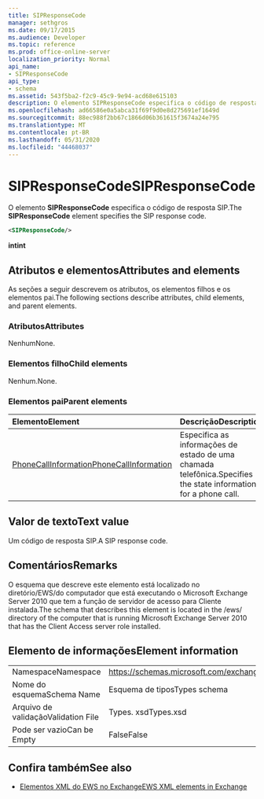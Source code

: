 ```yaml
---
title: SIPResponseCode
manager: sethgros
ms.date: 09/17/2015
ms.audience: Developer
ms.topic: reference
ms.prod: office-online-server
localization_priority: Normal
api_name:
- SIPResponseCode
api_type:
- schema
ms.assetid: 543f5ba2-f2c9-45c9-9e94-acd68e615103
description: O elemento SIPResponseCode especifica o código de resposta SIP.
ms.openlocfilehash: ad66586e0a5abca31f69f9d0e8d275691ef1649d
ms.sourcegitcommit: 88ec988f2bb67c1866d06b361615f3674a24e795
ms.translationtype: MT
ms.contentlocale: pt-BR
ms.lasthandoff: 05/31/2020
ms.locfileid: "44468037"
---
```

# <a name="sipresponsecode"></a><span data-ttu-id="24fb0-103">SIPResponseCode</span><span class="sxs-lookup"><span data-stu-id="24fb0-103">SIPResponseCode</span></span>

<span data-ttu-id="24fb0-104">O elemento **SIPResponseCode** especifica o código de resposta SIP.</span><span class="sxs-lookup"><span data-stu-id="24fb0-104">The **SIPResponseCode** element specifies the SIP response code.</span></span> 
  
```xml
<SIPResponseCode/>
```

 <span data-ttu-id="24fb0-105">**int**</span><span class="sxs-lookup"><span data-stu-id="24fb0-105">**int**</span></span>
## <a name="attributes-and-elements"></a><span data-ttu-id="24fb0-106">Atributos e elementos</span><span class="sxs-lookup"><span data-stu-id="24fb0-106">Attributes and elements</span></span>

<span data-ttu-id="24fb0-107">As seções a seguir descrevem os atributos, os elementos filhos e os elementos pai.</span><span class="sxs-lookup"><span data-stu-id="24fb0-107">The following sections describe attributes, child elements, and parent elements.</span></span>
  
### <a name="attributes"></a><span data-ttu-id="24fb0-108">Atributos</span><span class="sxs-lookup"><span data-stu-id="24fb0-108">Attributes</span></span>

<span data-ttu-id="24fb0-109">Nenhum</span><span class="sxs-lookup"><span data-stu-id="24fb0-109">None.</span></span>
  
### <a name="child-elements"></a><span data-ttu-id="24fb0-110">Elementos filho</span><span class="sxs-lookup"><span data-stu-id="24fb0-110">Child elements</span></span>

<span data-ttu-id="24fb0-111">Nenhum.</span><span class="sxs-lookup"><span data-stu-id="24fb0-111">None.</span></span>
  
### <a name="parent-elements"></a><span data-ttu-id="24fb0-112">Elementos pai</span><span class="sxs-lookup"><span data-stu-id="24fb0-112">Parent elements</span></span>

|<span data-ttu-id="24fb0-113">**Elemento**</span><span class="sxs-lookup"><span data-stu-id="24fb0-113">**Element**</span></span>|<span data-ttu-id="24fb0-114">**Descrição**</span><span class="sxs-lookup"><span data-stu-id="24fb0-114">**Description**</span></span>|
|:-----|:-----|
|[<span data-ttu-id="24fb0-115">PhoneCallInformation</span><span class="sxs-lookup"><span data-stu-id="24fb0-115">PhoneCallInformation</span></span>](phonecallinformation.md) <br/> |<span data-ttu-id="24fb0-116">Especifica as informações de estado de uma chamada telefônica.</span><span class="sxs-lookup"><span data-stu-id="24fb0-116">Specifies the state information for a phone call.</span></span>  <br/> |
   
## <a name="text-value"></a><span data-ttu-id="24fb0-117">Valor de texto</span><span class="sxs-lookup"><span data-stu-id="24fb0-117">Text value</span></span>

<span data-ttu-id="24fb0-118">Um código de resposta SIP.</span><span class="sxs-lookup"><span data-stu-id="24fb0-118">A SIP response code.</span></span>
  
## <a name="remarks"></a><span data-ttu-id="24fb0-119">Comentários</span><span class="sxs-lookup"><span data-stu-id="24fb0-119">Remarks</span></span>

<span data-ttu-id="24fb0-120">O esquema que descreve este elemento está localizado no diretório/EWS/do computador que está executando o Microsoft Exchange Server 2010 que tem a função de servidor de acesso para Cliente instalada.</span><span class="sxs-lookup"><span data-stu-id="24fb0-120">The schema that describes this element is located in the /ews/ directory of the computer that is running Microsoft Exchange Server 2010 that has the Client Access server role installed.</span></span>
  
## <a name="element-information"></a><span data-ttu-id="24fb0-121">Elemento de informações</span><span class="sxs-lookup"><span data-stu-id="24fb0-121">Element information</span></span>

|||
|:-----|:-----|
|<span data-ttu-id="24fb0-122">Namespace</span><span class="sxs-lookup"><span data-stu-id="24fb0-122">Namespace</span></span>  <br/> |https://schemas.microsoft.com/exchange/services/2006/types  <br/> |
|<span data-ttu-id="24fb0-123">Nome do esquema</span><span class="sxs-lookup"><span data-stu-id="24fb0-123">Schema Name</span></span>  <br/> |<span data-ttu-id="24fb0-124">Esquema de tipos</span><span class="sxs-lookup"><span data-stu-id="24fb0-124">Types schema</span></span>  <br/> |
|<span data-ttu-id="24fb0-125">Arquivo de validação</span><span class="sxs-lookup"><span data-stu-id="24fb0-125">Validation File</span></span>  <br/> |<span data-ttu-id="24fb0-126">Types. xsd</span><span class="sxs-lookup"><span data-stu-id="24fb0-126">Types.xsd</span></span>  <br/> |
|<span data-ttu-id="24fb0-127">Pode ser vazio</span><span class="sxs-lookup"><span data-stu-id="24fb0-127">Can be Empty</span></span>  <br/> |<span data-ttu-id="24fb0-128">False</span><span class="sxs-lookup"><span data-stu-id="24fb0-128">False</span></span>  <br/> |
   
## <a name="see-also"></a><span data-ttu-id="24fb0-129">Confira também</span><span class="sxs-lookup"><span data-stu-id="24fb0-129">See also</span></span>



- [<span data-ttu-id="24fb0-130">Elementos XML do EWS no Exchange</span><span class="sxs-lookup"><span data-stu-id="24fb0-130">EWS XML elements in Exchange</span></span>](ews-xml-elements-in-exchange.md)

